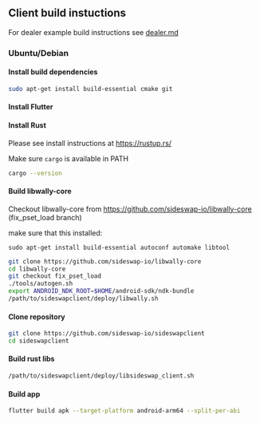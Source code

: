 ## Client build instuctions

For dealer example build instructions see [dealer.md](dealer.md)

### Ubuntu/Debian

#### Install build dependencies

```bash
sudo apt-get install build-essential cmake git
```

#### Install Flutter

#### Install Rust

Please see install instructions at https://rustup.rs/

Make sure `cargo` is available in PATH

```bash
cargo --version
```

#### Build libwally-core

Checkout libwally-core from https://github.com/sideswap-io/libwally-core (fix_pset_load branch)

make sure that this installed:

```
sudo apt-get install build-essential autoconf automake libtool
```

```bash
git clone https://github.com/sideswap-io/libwally-core
cd libwally-core
git checkout fix_pset_load
./tools/autogen.sh
export ANDROID_NDK_ROOT=$HOME/android-sdk/ndk-bundle
/path/to/sideswapclient/deploy/libwally.sh
```

#### Clone repository

```bash
git clone https://github.com/sideswap-io/sideswapclient
cd sideswapclient
```

#### Build rust libs

```bash
/path/to/sideswapclient/deploy/libsideswap_client.sh
```

#### Build app

```bash
flutter build apk --target-platform android-arm64 --split-per-abi
```
